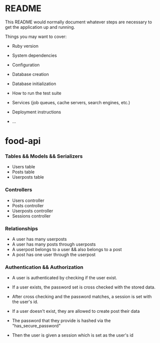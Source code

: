 # README

This README would normally document whatever steps are necessary to get the
application up and running.

Things you may want to cover:

* Ruby version

* System dependencies

* Configuration

* Database creation

* Database initialization

* How to run the test suite

* Services (job queues, cache servers, search engines, etc.)

* Deployment instructions

* ...
# food-api

### Tables && Models && Serializers ###
 * Users table
 * Posts table
 * Userposts table

### Controllers ###
 * Users controller
 * Posts controller
 * Userposts controller
 * Sessions controller

### Relationships ###
 * A user has many userposts 
 * A user has many posts through userposts
 * A userpost belongs to a user && also belongs to a post
 * A post has one user through the userpost

### Authentication && Authorization ###
 * A user is authenticated by checking if the user exist.
 * If a user exists, the password set is cross checked with the stored data.
 * After cross checking and the password matches, a session is set with the user's id. 

   <!-- If a user does not exist -->

 * If a user doesn't exist, they are allowed to create post their data
 * The password that they provide is hashed via the "has_secure_password"
 * Then the user is given a session which is set as the user's id

